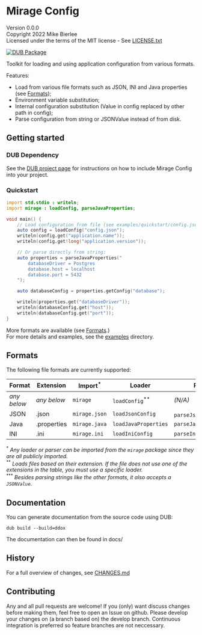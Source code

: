 # Mirage Config

Version 0.0.0  
Copyright 2022 Mike Bierlee  
Licensed under the terms of the MIT license - See [LICENSE.txt](LICENSE.txt)

[![DUB Package](https://img.shields.io/dub/v/mirage-config.svg)](https://code.dlang.org/packages/mirage-config) 

Toolkit for loading and using application configuration from various formats.

Features:

- Load from various file formats such as JSON, INI and Java properties (see [Formats](#formats));
- Environment variable substitution;
- Internal configuration substitution (Value in config replaced by other path in config);
- Parse configuration from string or JSONValue instead of from disk.

## Getting started
### DUB Dependency
See the [DUB project page](https://code.dlang.org/packages/mirage-config) for instructions on how to include Mirage Config into your project.

### Quickstart
```d
import std.stdio : writeln;
import mirage : loadConfig, parseJavaProperties;

void main() {
    // Load configuration from file (see examples/quickstart/config.json):
    auto config = loadConfig("config.json");
    writeln(config.get("application.name"));
    writeln(config.get!long("application.version"));

    // Or parse directly from string:
    auto properties = parseJavaProperties("
        databaseDriver = Postgres
        database.host = localhost
        database.port = 5432
    ");

    auto databaseConfig = properties.getConfig("database");

    writeln(properties.get("databaseDriver"));
    writeln(databaseConfig.get("host"));
    writeln(databaseConfig.get("port"));
}
```

More formats are available (see [Formats](#formats).)  
For more details and examples, see the [examples](examples) directory.

## Formats
The following file formats are currently supported:

| Format      | Extension   | Import<sup>*</sup> | Loader                    | Parser                          | Factory                 |
|-------------|-------------|--------------------|---------------------------|---------------------------------|-------------------------|
| _any below_ | _any below_ | `mirage`           | `loadConfig`<sup>**</sup> | _(N/A)_                         |                         |
| JSON        | .json       | `mirage.json`      | `loadJsonConfig`          | `parseJsonConfig`<sup>***</sup> | `JsonConfigFactory`     |
| Java        | .properties | `mirage.java`      | `loadJavaProperties`      | `parseJavaProperties`           | `JavaPropertiesFactory` |
| INI         | .ini        | `mirage.ini`       | `loadIniConfig`           | `parseIniConfig`                | `IniConfigFactory`      |

<sup>\*</sup> _Any loader or parser can be imported from the `mirage` package since they are all publicly imported._  
<sup>\*\*</sup> _Loads files based on their extension. If the file does not use one of the extensions in the table, you must use a specific loader._  
<sup>\*\*\*</sup> _Besides parsing strings like the other formats, it also accepts a `JSONValue`._

Documentation
-------------
You can generate documentation from the source code using DUB:
```
dub build --build=ddox
```
The documentation can then be found in docs/

## History

For a full overview of changes, see [CHANGES.md](CHANGES.md)

## Contributing

Any and all pull requests are welcome! If you (only) want discuss changes before making them, feel free to open an Issue on github. Please develop your changes on (a branch based on) the develop branch. Continuous integration is preferred so feature branches are not neccessary.